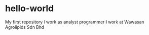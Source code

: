 # hello-world
My first repository
I work as analyst programmer
I work at Wawasan Agrolipids Sdn Bhd
